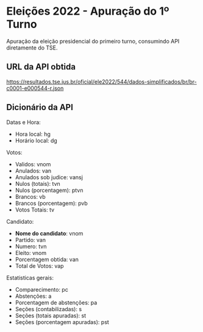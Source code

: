 # Eleições 2022 - Apuração do 1º Turno
Apuração da eleição presidencial do primeiro turno, consumindo API diretamente do TSE.

## URL da API obtida
https://resultados.tse.jus.br/oficial/ele2022/544/dados-simplificados/br/br-c0001-e000544-r.json

## Dicionário da API
Datas e Hora:
- Hora local: hg  
- Horário local: dg 

Votos:
- Validos: vnom
- Anulados: van
- Anulados sob judice: vansj
- Nulos (totais): tvn
- Nulos (porcentagem): ptvn
- Brancos: vb
- Brancos (porcentagem): pvb
- Votos Totais: tv

Candidato:
- <b>Nome do candidato</b>: vnom
- Partido: van
- Numero: tvn
- Eleito: vnom
- Porcentagem obtida: van
- Total de Votos: vap

Estatisticas gerais:
- Comparecimento: pc
- Abstenções: a
- Porcentagem de abstenções: pa
- Seções (contabilizadas): s
- Seções (totais apuradas): st
- Seções (porcentagem apuradas): pst

